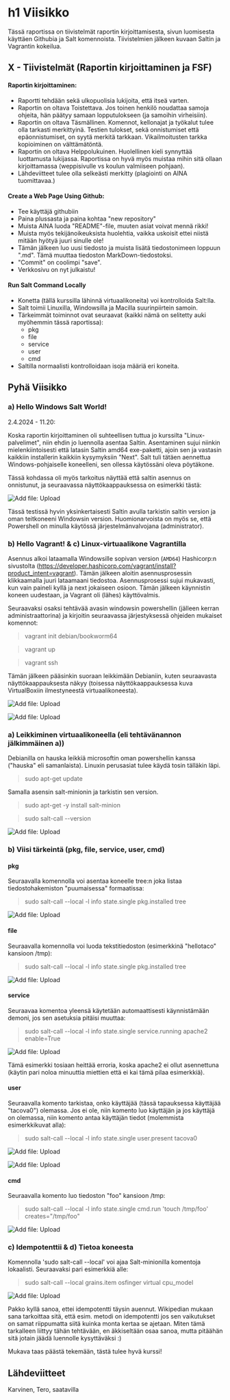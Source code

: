# h1 Viisikko

Tässä raportissa on tiivistelmät raportin kirjoittamisesta, sivun luomisesta käyttäen Githubia ja Salt komennoista. Tiivistelmien jälkeen kuvaan Saltin ja Vagrantin kokeilua.

## X - Tiivistelmät (Raportin kirjoittaminen ja FSF)

#### Raportin kirjoittaminen:

- Raportti tehdään sekä ulkopuolisia lukijoita, että itseä varten.
- Raportin on oltava Toistettava. Jos toinen henkilö noudattaa samoja ohjeita, hän päätyy samaan lopputulokseen (ja samoihin virheisiin).
- Raportin on oltava Täsmällinen. Komennot, kellonajat ja työkalut tulee olla tarkasti merkittyinä. Testien tulokset, sekä onnistumiset että epäonnistumiset, on syytä merkitä tarkkaan. Vikailmoitusten tarkka
kopioiminen on välttämätöntä. 
- Raportin on oltava Helppolukuinen. Huolellinen kieli synnyttää luottamusta lukijassa. Raportissa on hyvä myös muistaa mihin sitä ollaan kirjoittamassa (weppisivulle vs koulun valmiiseen pohjaan).
- Lähdeviitteet tulee olla selkeästi merkitty (plagiointi on AINA tuomittavaa.)

#### Create a Web Page Using Github:

- Tee käyttäjä githubiin
- Paina plussasta ja paina kohtaa "new repository"
- Muista AINA luoda "README"-file, muuten asiat voivat mennä rikki!
- Muista myös tekijänoikeuksista huolehtia, vaikka uskoisit ettei niistä mitään hyötyä juuri sinulle ole!
- Tämän jälkeen luo uusi tiedosto ja muista lisätä tiedostonimeen loppuun ".md". Tämä muuttaa tiedoston MarkDown-tiedostoksi.
- "Commit" on coolimpi "save".
- Verkkosivu on nyt julkaistu!

#### Run Salt Command Locally

- Konetta (tällä kurssilla lähinnä virtuaalikoneita) voi kontrolloida Salt:lla.
- Salt toimii Linuxilla, Windowsilla ja Macilla suurinpiirtein samoin.
- Tärkeimmät toiminnot ovat seuraavat (kaikki nämä on selitetty auki myöhemmin tässä raportissa):
  - pkg
  - file
  - service
  - user
  - cmd
- Saltilla normaalisti kontrolloidaan isoja määriä eri koneita.


## Pyhä Viisikko

### a) Hello Windows Salt World!

2.4.2024 - 11.20:

Koska raportin kirjoittaminen oli suhteellisen tuttua jo kurssilta "Linux-palvelimet", niin ehdin jo luennolla asentaa Saltin. Asentaminen sujui niinkin mielenkiintoisesti että latasin Saltin amd64 exe-paketti, 
ajoin sen ja vastasin kaikkiin installerin kaikkiin kysymyksiin "Next". Salt tuli tätäen aennettua Windows-pohjaiselle koneelleni, sen ollessa käytössäni oleva pöytäkone.

Tässä kohdassa oli myös tarkoitus näyttää että saltin asennus on onnistunut, ja seuraavassa näyttökaappauksessa on esimerkki tästä:

![Add file: Upload](h1_2_SaltTest.png)

Tässä testissä hyvin yksinkertaisesti Saltin avulla tarkistin saltin version ja oman teitkoneeni Windowsin version. Huomionarvoista on myös se, että Powershell on minulla käytössä järjestelmänvalvojana (administrator).



### b) Hello Vagrant! & c) Linux-virtuaalikone Vagrantilla


Asennus alkoi lataamalla Windowsille sopivan version (`AMD64`) Hashicorp:n sivustolta (https://developer.hashicorp.com/vagrant/install?product_intent=vagrant). Tämän jälkeen aloitin asennusprosessin klikkaamalla juuri lataamaani tiedostoa. Asennusprosessi sujui mukavasti, kun vain paineli kyllä ja next jokaiseen osioon. Tämän jälkeen käynnistin koneen uudestaan, ja Vagrant oli (lähes) käyttövalmis.

Seuraavaksi osaksi tehtävää avasin windowsin powershellin (jälleen kerran administraattorina) ja kirjoitin seuraavassa järjestyksessä ohjeiden mukaiset komennot:

   > vagrant init debian/bookworm64

   > vagrant up

   > vagrant ssh  

Tämän jälkeen pääsinkin suoraan leikkimään Debianiin, kuten seuraavasta näyttökaappauksesta näkyy (toisessa näyttökaappauksessa kuva VirtualBoxiin ilmestyneestä virtuaalikoneesta).

![Add file: Upload](h1_3_Vagranttest.png)

![Add file: Upload](h1_4_VirtualBox.png)


### a) Leikkiminen virtuaalikoneella (eli tehtävänannon  jälkimmäinen a))

Debianilla on hauska leikkiä microsoftin oman powershellin kanssa ("hauska" eli samanlaista). Linuxin perusasiat tulee käydä tosin tälläkin läpi.

   > sudo apt-get update

Samalla asensin salt-minionin ja tarkistin sen version.

   > sudo apt-get -y install salt-minion

   > sudo salt-call --version

![Add file: Upload](h1_5_SaltCall.png)




### b) Viisi tärkeintä (pkg, file, service, user, cmd)

#### pkg

Seuraavalla komennolla voi asentaa koneelle tree:n joka listaa tiedostohakemiston "puumaisessa" formaatissa:

   > sudo salt-call --local -l info state.single pkg.installed tree
 
![Add file: Upload](h1_6_pkg.png)



#### file

Seuraavalla komennolla voi luoda tekstitiedoston (esimerkkinä "hellotaco" kansioon /tmp):

   > sudo salt-call --local -l info state.single pkg.installed tree
 
![Add file: Upload](h1_7_file.png)



#### service

Seuraavaa komentoa yleensä käytetään automaattisesti käynnistämään demoni, jos sen asetuksia pitäisi muuttaa:

   > sudo salt-call --local -l info state.single service.running apache2 enable=True
 
![Add file: Upload](h1_8_service.png)

Tämä esimerkki tosiaan heittää erroria, koska apache2 ei ollut asennettuna (käytin pari noloa minuuttia miettien että ei kai tämä pilaa esimerkkiä).



#### user

Seuraavalla komento tarkistaa, onko käyttäjää (tässä tapauksessa käyttäjää "tacova0") olemassa. Jos ei ole, niin komento luo käyttäjän ja jos käyttäjä on olemassa, niin komento antaa käyttäjän tiedot (molemmista esimerkkikuvat alla):

   > sudo salt-call --local -l info state.single user.present tacova0
 
![Add file: Upload](h1_9a_EiKauttajaa.png)

![Add file: Upload](h1_9b_KyllaKauttaja.png)



#### cmd

Seuraavalla komento luo tiedoston "foo" kansioon /tmp:

   > sudo salt-call --local -l info state.single cmd.run 'touch /tmp/foo' creates="/tmp/foo"
 
![Add file: Upload](h1_10_cmd.png)



### c) Idempotenttii & d) Tietoa koneesta

Komennolla 'sudo salt-call --local' voi ajaa Salt-minionilla komentoja lokaalisti. Seuraavaksi pari esimerkkiä alle:

   > sudo salt-call --local grains.item osfinger virtual cpu_model

![Add file: Upload](h1_11_osfinger.png)


Pakko kyllä sanoa, ettei idempotentti täysin auennut. Wikipedian mukaan sana tarkoittaa sitä, että esim. metodi on idempotentti jos sen vaikutukset on samat riippumatta siitä kuinka monta kertaa se ajetaan. Miten tämä tarkalleen liittyy tähän tehtävään, en äkkiseltään osaa sanoa, mutta pitäähän sitä jotain jäädä luennolle kysyttäväksi :)

Mukava taas päästä tekemään, tästä tulee hyvä kurssi!


## Lähdeviitteet

Karvinen, Tero, saatavilla 
